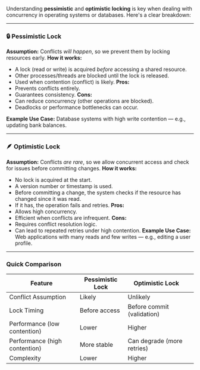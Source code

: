 
Understanding **pessimistic**  and **optimistic locking**  is key when dealing with concurrency in operating systems or databases. Here's a clear breakdown:

---
### 🔒 Pessimistic Lock 
**Assumption:** 
Conflicts *will happen*, so we prevent them by locking resources early.
**How it works:** 
- A lock (read or write) is acquired *before* accessing a shared resource.
- Other processes/threads are blocked until the lock is released.
- Used when contention (conflict) is likely.
**Pros:** 
- Prevents conflicts entirely.
- Guarantees consistency.
**Cons:** 
- Can reduce concurrency (other operations are blocked).
- Deadlocks or performance bottlenecks can occur.

**Example Use Case:** 
Database systems with high write contention — e.g., updating bank balances.

---
### 🪶 Optimistic Lock 
**Assumption:** 
Conflicts *are rare*, so we allow concurrent access and check for issues before committing changes.
**How it works:** 
- No lock is acquired at the start.
- A version number or timestamp is used.
- Before committing a change, the system checks if the resource has changed since it was read.
- If it has, the operation fails and retries.
**Pros:** 
- Allows high concurrency.
- Efficient when conflicts are infrequent.
**Cons:** 
- Requires conflict resolution logic.
- Can lead to repeated retries under high contention.
**Example Use Case:** 
Web applications with many reads and few writes — e.g., editing a user profile.

---
### Quick Comparison 

| Feature                       | Pessimistic Lock | Optimistic Lock            |     |
| ----------------------------- | ---------------- | -------------------------- | --- |
| Conflict Assumption           | Likely           | Unlikely                   |     |
| Lock Timing                   | Before access    | Before commit (validation) |     |
| Performance (low contention)  | Lower            | Higher                     |     |
| Performance (high contention) | More stable      | Can degrade (more retries) |     |
| Complexity                    | Lower            | Higher                     |     |
